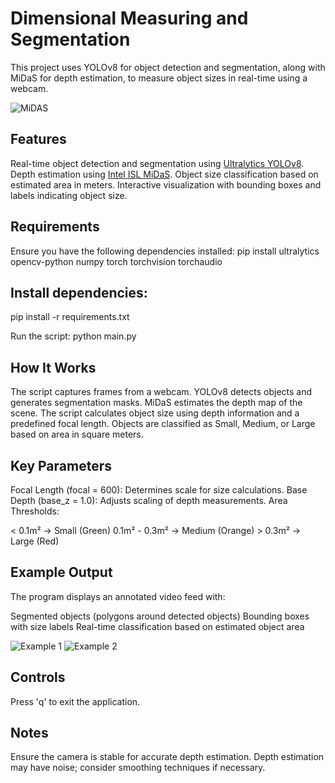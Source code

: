 # Dimensional Measuring and Segmentation

This project uses YOLOv8 for object detection and segmentation, along with MiDaS for depth estimation, to measure object sizes in real-time using a webcam.

![MiDAS](https://github.com/user-attachments/assets/b776fa79-cb69-4f5f-9944-cd3785eb472d)


## Features

Real-time object detection and segmentation using [Ultralytics YOLOv8](https://github.com/ultralytics/ultralytics).
Depth estimation using [Intel ISL MiDaS](https://github.com/isl-org/MiDaS).
Object size classification based on estimated area in meters.
Interactive visualization with bounding boxes and labels indicating object size.

## Requirements
Ensure you have the following dependencies installed:
pip install ultralytics opencv-python numpy torch torchvision torchaudio



## Install dependencies:

pip install -r requirements.txt

Run the script:
python main.py

## How It Works

The script captures frames from a webcam.
YOLOv8 detects objects and generates segmentation masks.
MiDaS estimates the depth map of the scene.
The script calculates object size using depth information and a predefined focal length.
Objects are classified as Small, Medium, or Large based on area in square meters.

## Key Parameters

Focal Length (focal = 600): Determines scale for size calculations.
Base Depth (base_z = 1.0): Adjusts scaling of depth measurements.
Area Thresholds:

&lt; 0.1m² → Small (Green)
0.1m² - 0.3m² → Medium (Orange)
&gt; 0.3m² → Large (Red)



## Example Output
The program displays an annotated video feed with:

Segmented objects (polygons around detected objects)
Bounding boxes with size labels
Real-time classification based on estimated object area

![Example 1](https://github.com/user-attachments/assets/d85afd8c-2dcc-4b91-af29-729726c74d90)
![Example 2](https://github.com/user-attachments/assets/e2012a82-42d4-4464-802c-58cb765cc1f3)

## Controls

Press 'q' to exit the application.

## Notes

Ensure the camera is stable for accurate depth estimation.
Depth estimation may have noise; consider smoothing techniques if necessary.


